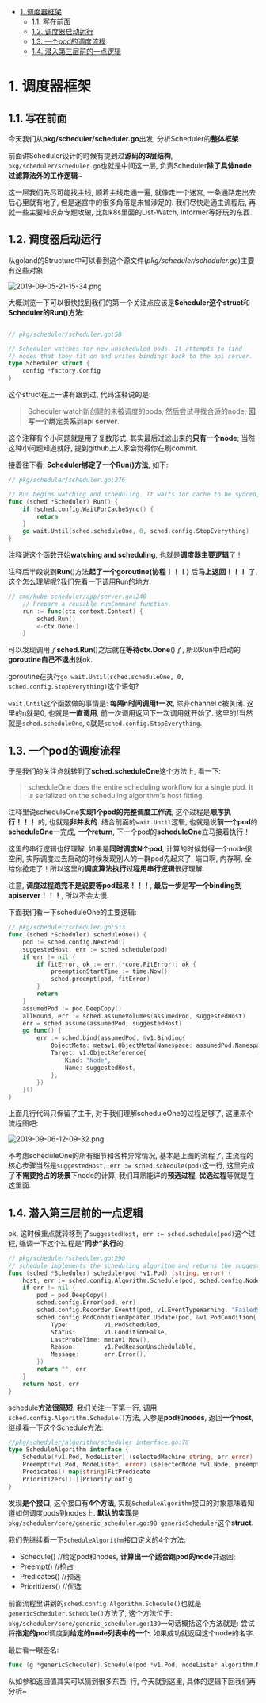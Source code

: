 
<!-- @import "[TOC]" {cmd="toc" depthFrom=1 depthTo=6 orderedList=false} -->

<!-- code_chunk_output -->

- [1. 调度器框架](#1-调度器框架)
  - [1.1. 写在前面](#11-写在前面)
  - [1.2. 调度器启动运行](#12-调度器启动运行)
  - [1.3. 一个pod的调度流程](#13-一个pod的调度流程)
  - [1.4. 潜入第三层前的一点逻辑](#14-潜入第三层前的一点逻辑)

<!-- /code_chunk_output -->

# 1. 调度器框架

## 1.1. 写在前面

今天我们从**pkg/scheduler/scheduler.go**出发, 分析Scheduler的**整体框架**. 

前面讲Scheduler设计的时候有提到过**源码的3层结构**, `pkg/scheduler/scheduler.go`也就是中间这一层, 负责Scheduler**除了具体node过滤算法外的工作逻辑**~

这一层我们先尽可能找主线, 顺着主线走通一遍, 就像走一个迷宫, 一条通路走出去后心里就有地了, 但是迷宫中的很多角落是未曾涉足的. 我们尽快走通主流程后, 再就一些主要知识点专题攻破, 比如k8s里面的List\-Watch, Informer等好玩的东西. 

## 1.2. 调度器启动运行

从goland的Structure中可以看到这个源文件(*pkg/scheduler/scheduler.go*)主要有这些对象: 

![2019-09-05-21-15-34.png](./images/2019-09-05-21-15-34.png)

大概浏览一下可以很快找到我们的第一个关注点应该是**Scheduler这个struct**和**Scheduler的Run()方法**: 

```go

// pkg/scheduler/scheduler.go:58

// Scheduler watches for new unscheduled pods. It attempts to find
// nodes that they fit on and writes bindings back to the api server.
type Scheduler struct {
	config *factory.Config
}
```

这个struct在上一讲有跟到过, 代码注释说的是: 

> Scheduler watch新创建的未被调度的pods, 然后尝试寻找合适的node, **回写一个绑定关系**到**api server**.

这个注释有个小问题就是用了复数形式, 其实最后过滤出来的**只有一个node**; 当然这种小问题知道就好, 提到github上人家会觉得你在刷commit.

接着往下看, **Scheduler绑定了一个Run()方法**, 如下: 

```go
// pkg/scheduler/scheduler.go:276

// Run begins watching and scheduling. It waits for cache to be synced, then starts a goroutine and returns immediately.
func (sched *Scheduler) Run() {
	if !sched.config.WaitForCacheSync() {
		return
	}
	go wait.Until(sched.scheduleOne, 0, sched.config.StopEverything)
}
```

注释说这个函数开始**watching and scheduling**, 也就是**调度器主要逻辑**了！

注释后半段说到**Run**()方法**起了一个goroutine(协程！！！)** 后**马上返回！！！** 了, 这个怎么理解呢?我们先看一下调用Run的地方: 

```go
// cmd/kube-scheduler/app/server.go:240
	// Prepare a reusable runCommand function.
	run := func(ctx context.Context) {
		sched.Run()
		<-ctx.Done()
	}
```

可以发现调用了**sched.Run**()之后就在**等待ctx.Done**()了, 所以Run中启动的**goroutine自己不退出**就ok. 

goroutine在执行`go wait.Until(sched.scheduleOne, 0, sched.config.StopEverything)`这个语句?

`wait.Until`这个函数做的事情是: **每隔n时间调用f一次**, 除非channel c被关闭. 这里的n就是0, 也就是**一直调用**, 前一次调用返回下一次调用就开始了. 这里的f当然就是`sched.scheduleOne`, c就是`sched.config.StopEverything`.

## 1.3. 一个pod的调度流程

于是我们的关注点就转到了**sched.scheduleOne**这个方法上, 看一下: 

> scheduleOne does the entire scheduling workflow for a single pod.  It is serialized on the scheduling algorithm's host fitting.

注释里说scheduleOne**实现1个pod的完整调度工作流**, 这个过程是**顺序执行！！！** 的, 也就是**非并发的**. 结合前面的`wait.Until`逻辑, 也就是说**前一个pod**的**scheduleOne**一完成, **一个return**, 下一个pod的**scheduleOne**立马接着执行！

这里的串行逻辑也好理解, 如果是**同时调度N个pod**, 计算的时候觉得一个node很空闲, 实际调度过去启动的时候发现别人的一群pod先起来了, 端口啊, 内存啊, 全给你抢走了！所以这里的**调度算法执行过程用串行逻辑**很好理解. 

注意, **调度过程跑完不是说要等pod起来！！！**, **最后一步**是**写一个binding到apiserver！！！**, 所以不会太慢. 

下面我们看一下scheduleOne的主要逻辑: 

```go
// pkg/scheduler/scheduler.go:513
func (sched *Scheduler) scheduleOne() {
	pod := sched.config.NextPod()
	suggestedHost, err := sched.schedule(pod)
    if err != nil {
		if fitError, ok := err.(*core.FitError); ok {
			preemptionStartTime := time.Now()
			sched.preempt(pod, fitError)
		}
		return
	}
	assumedPod := pod.DeepCopy()
	allBound, err := sched.assumeVolumes(assumedPod, suggestedHost)
	err = sched.assume(assumedPod, suggestedHost)
	go func() {
		err := sched.bind(assumedPod, &v1.Binding{
			ObjectMeta: metav1.ObjectMeta{Namespace: assumedPod.Namespace, Name: assumedPod.Name, UID: assumedPod.UID},
			Target: v1.ObjectReference{
				Kind: "Node",
				Name: suggestedHost,
			},
		})
	}()
}
```

上面几行代码只保留了主干, 对于我们理解scheduleOne的过程足够了, 这里来个流程图吧: 

![2019-09-06-12-09-32.png](./images/2019-09-06-12-09-32.png)

不考虑scheduleOne的所有细节和各种异常情况, 基本是上图的流程了, 主流程的核心步骤当然是`suggestedHost, err := sched.schedule(pod)`这一行, 这里完成了**不需要抢占的场景**下node的计算, 我们耳熟能详的**预选过程**, **优选过程**等就是在这里面. 

## 1.4. 潜入第三层前的一点逻辑

ok, 这时候重点就转移到了`suggestedHost, err := sched.schedule(pod)`这个过程, 强调一下这个过程是"**同步"执行**的. 

```go
// pkg/scheduler/scheduler.go:290
// schedule implements the scheduling algorithm and returns the suggested host.
func (sched *Scheduler) schedule(pod *v1.Pod) (string, error) {
	host, err := sched.config.Algorithm.Schedule(pod, sched.config.NodeLister)
	if err != nil {
		pod = pod.DeepCopy()
		sched.config.Error(pod, err)
		sched.config.Recorder.Eventf(pod, v1.EventTypeWarning, "FailedScheduling", "%v", err)
		sched.config.PodConditionUpdater.Update(pod, &v1.PodCondition{
			Type:          v1.PodScheduled,
			Status:        v1.ConditionFalse,
			LastProbeTime: metav1.Now(),
			Reason:        v1.PodReasonUnschedulable,
			Message:       err.Error(),
		})
		return "", err
	}
	return host, err
}
```

schedule**方法很简短**, 我们关注一下第一行, 调用`sched.config.Algorithm.Schedule()`方法, 入参是**pod**和**nodes**, 返回**一个host**, 继续看一下这个Schedule方法: 

```go
//pkg/scheduler/algorithm/scheduler_interface.go:78
type ScheduleAlgorithm interface {
	Schedule(*v1.Pod, NodeLister) (selectedMachine string, err error)
	Preempt(*v1.Pod, NodeLister, error) (selectedNode *v1.Node, preemptedPods []*v1.Pod, cleanupNominatedPods []*v1.Pod, err error)
	Predicates() map[string]FitPredicate
	Prioritizers() []PriorityConfig
}
```

发现**是个接口**, 这个接口有**4个方法**, 实现`ScheduleAlgorithm`接口的对象意味着知道如何调度pods到nodes上. **默认的实现**是`pkg/scheduler/core/generic_scheduler.go:98 genericScheduler`这个**struct**.

我们先继续看一下`ScheduleAlgorithm`接口定义的4个方法: 

- Schedule() //给定pod和nodes, **计算出一个适合跑pod的node**并返回; 
- Preempt() //抢占
- Predicates() //预选
- Prioritizers() //优选

前面流程里讲到的`sched.config.Algorithm.Schedule()`也就是`genericScheduler.Schedule()`方法了, 这个方法位于: `pkg/scheduler/core/generic_scheduler.go:139`一句话概括这个方法就是: 尝试将**指定的pod**调度到**给定的node列表中的一个**, 如果成功就返回这个node的名字. 

最后看一眼签名: 

```go
func (g *genericScheduler) Schedule(pod *v1.Pod, nodeLister algorithm.NodeLister) (string, error)
```

从如参和返回值其实可以猜到很多东西, 行, 今天就到这里, 具体的逻辑下回我们再分析~
